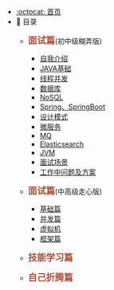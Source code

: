 - [:octocat: 首页](/README)
- :memo:  目录
  - **<font color="#AD523D" size="4">面试篇</font>**(初中级糊弄版)
    - [自我介绍](/md/Interview-eight-part-essay/IntroduceMyself.md)
    - [JAVA基础](/md/Interview-eight-part-essay/JAVABasics.md)
    - [线程并发](/md/Interview-eight-part-essay/ThreadConcurrency.md) 
    - [数据库](/md/Interview-eight-part-essay/Database.md)
    - [NoSQL](/md/Interview-eight-part-essay/NoSQL.md)
    - [Spring、SpringBoot](/md/Interview-eight-part-essay/Spring、SpringBoot.md)
    - [设计模式](/md/Interview-eight-part-essay/DesignPattern.md)
    - [微服务](/md/idea-plugin/2021-08-27-技术调研IDEA插件怎么开发.md)
    - [MQ](/md/Interview-eight-part-essay/MQ.md)
    - [Elasticsearch](/md/Interview-eight-part-essay/ES.md)
    - [JVM](/md/Interview-eight-part-essay/JVM.md)
    - [面试场景](/md/Interview-eight-part-essay/InterviewScene.md)
    - [工作中问题及方案](/md/Interview-eight-part-essay/WorkProblems.md)
  - **<font color="#AD523D" size="4">面试篇</font>**(中高级走心版) 
    - [基础篇](/md/Serious-eight-part-essay/JAVA/JAVA.md)
    - [并发篇](/md/Serious-eight-part-essay/Concurrency.md)
    - [虚拟机](/md/Serious-eight-part-essay/JVMChapter.md) 
    - [框架篇](/md/Serious-eight-part-essay/Frame.md) 

 
 
 
 
  - **<font color="#AD523D" size="4">技能学习篇</font>**     
  - **<font color="#AD523D" size="4">自己折腾篇</font>**
  

